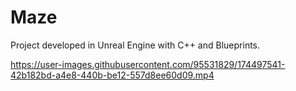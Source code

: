 # Maze
Project developed in Unreal Engine with C++ and Blueprints.


https://user-images.githubusercontent.com/95531829/174497541-42b182bd-a4e8-440b-be12-557d8ee60d09.mp4

